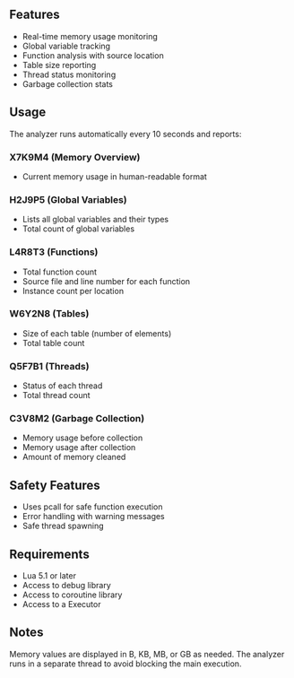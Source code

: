 ## Features

- Real-time memory usage monitoring
- Global variable tracking
- Function analysis with source location
- Table size reporting
- Thread status monitoring
- Garbage collection stats

## Usage

The analyzer runs automatically every 10 seconds and reports:

### X7K9M4 (Memory Overview)
- Current memory usage in human-readable format

### H2J9P5 (Global Variables)
- Lists all global variables and their types
- Total count of global variables

### L4R8T3 (Functions)
- Total function count
- Source file and line number for each function
- Instance count per location

### W6Y2N8 (Tables)
- Size of each table (number of elements)
- Total table count

### Q5F7B1 (Threads)
- Status of each thread
- Total thread count

### C3V8M2 (Garbage Collection)
- Memory usage before collection
- Memory usage after collection
- Amount of memory cleaned

## Safety Features

- Uses pcall for safe function execution
- Error handling with warning messages
- Safe thread spawning

## Requirements

- Lua 5.1 or later
- Access to debug library
- Access to coroutine library
- Access to a Executor

## Notes

Memory values are displayed in B, KB, MB, or GB as needed.
The analyzer runs in a separate thread to avoid blocking the main execution.
